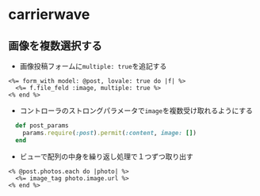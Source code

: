# carrierwave

## 画像を複数選択する
- 画像投稿フォームに`multiple: true`を追記する
```erb
<%= form_with model: @post, lovale: true do |f| %>
  <%= f.file_feld :image, multiple: true %>
<% end %>
```
  
- コントローラのストロングパラメータで`image`を複数受け取れるようにする
```rb
  def post_params
    params.require(:post).permit(:content, image: [])
  end
```

- ビューで配列の中身を繰り返し処理で１つずつ取り出す
```erb
<% @post.photos.each do |photo| %>
  <%= image_tag photo.image.url %>
<% end %>
```
